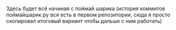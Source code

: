 Здесь будет всё начиная с поймай шарика (история коммитов поймайшарик.py вся есть в первом репозитории, сюда я просто скопировал итоговый вариант чтобы дальше с ним работать)
